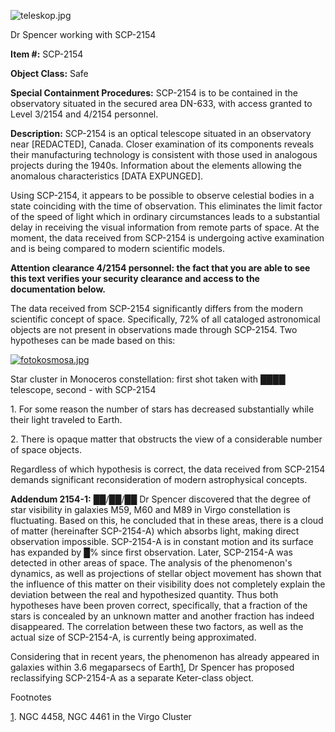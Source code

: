 ![teleskop.jpg](http://scp-wiki.wdfiles.com/local--files/scp-2154/teleskop.jpg)

Dr Spencer working with SCP-2154

**Item #:** SCP-2154

**Object Class:** Safe

**Special Containment Procedures:** SCP-2154 is to be contained in the observatory situated in the secured area DN-633, with access granted to Level 3/2154 and 4/2154 personnel.

**Description:** SCP-2154 is an optical telescope situated in an observatory near \[REDACTED\], Canada. Closer examination of its components reveals their manufacturing technology is consistent with those used in analogous projects during the 1940s. Information about the elements allowing the anomalous characteristics \[DATA EXPUNGED\].

Using SCP-2154, it appears to be possible to observe celestial bodies in a state coinciding with the time of observation. This eliminates the limit factor of the speed of light which in ordinary circumstances leads to a substantial delay in receiving the visual information from remote parts of space. At the moment, the data received from SCP-2154 is undergoing active examination and is being compared to modern scientific models.

**Attention clearance 4/2154 personnel: the fact that you are able to see this text verifies your security clearance and access to the documentation below.**

The data received from SCP-2154 significantly differs from the modern scientific concept of space. Specifically, 72% of all cataloged astronomical objects are not present in observations made through SCP-2154. Two hypotheses can be made based on this:

[![fotokosmosa.jpg](http://scp-wiki.wdfiles.com/local--files/scp-2154/fotokosmosa.jpg)](http://scp-wiki.wdfiles.com/local--files/scp-2154/fotokosmosa.jpg)

Star cluster in Monoceros constellation: first shot taken with ████ telescope, second - with SCP-2154

1\. For some reason the number of stars has decreased substantially while their light traveled to Earth.

2\. There is opaque matter that obstructs the view of a considerable number of space objects.

Regardless of which hypothesis is correct, the data received from SCP-2154 demands significant reconsideration of modern astrophysical concepts.

**Addendum 2154-1:** ██/██/██ Dr Spencer discovered that the degree of star visibility in galaxies M59, M60 and M89 in Virgo constellation is fluctuating. Based on this, he concluded that in these areas, there is a cloud of matter (hereinafter SCP-2154-A) which absorbs light, making direct observation impossible. SCP-2154-A is in constant motion and its surface has expanded by █% since first observation. Later, SCP-2154-A was detected in other areas of space. The analysis of the phenomenon's dynamics, as well as projections of stellar object movement has shown that the influence of this matter on their visibility does not completely explain the deviation between the real and hypothesized quantity. Thus both hypotheses have been proven correct, specifically, that a fraction of the stars is concealed by an unknown matter and another fraction has indeed disappeared. The correlation between these two factors, as well as the actual size of SCP-2154-A, is currently being approximated.

Considering that in recent years, the phenomenon has already appeared in galaxies within 3.6 megaparsecs of Earth[1](javascript:;), Dr Spencer has proposed reclassifying SCP-2154-A as a separate Keter-class object.

Footnotes

[1](javascript:;). NGC 4458, NGC 4461 in the Virgo Cluster
